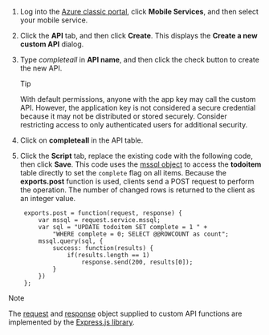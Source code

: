 

1. Log into the [Azure classic portal](https://manage.windowsazure.com/), click **Mobile Services**, and then select your mobile service.
2. Click the **API** tab, and then click **Create**. This displays the **Create a new custom API** dialog.
3. Type *completeall* in **API name**, and then click the check button to create the new API.
   
   > [!TIP]
   > With default permissions, anyone with the app key may call the custom API. However, the application key is not considered a secure credential because it may not be distributed or stored securely. Consider restricting access to only authenticated users for additional security.
   > 
   > 
4. Click on **completeall** in the API table.
5. Click the **Script** tab, replace the existing code with the following code, then click **Save**.     This code uses the [mssql object] to access the **todoitem** table directly to set the `complete` flag on all items. Because the **exports.post** function is used, clients send a POST request to perform the operation. The number of changed rows is returned to the client as an integer value.

        exports.post = function(request, response) {
            var mssql = request.service.mssql;
            var sql = "UPDATE todoitem SET complete = 1 " +
                "WHERE complete = 0; SELECT @@ROWCOUNT as count";
            mssql.query(sql, {
                success: function(results) {
                    if(results.length == 1)
                        response.send(200, results[0]);
                }
            })
        };


> [!NOTE]
> The [request](http://msdn.microsoft.com/library/windowsazure/jj554218.aspx) and [response](http://msdn.microsoft.com/library/windowsazure/dn303373.aspx) object supplied to custom API functions are implemented by the [Express.js library](http://go.microsoft.com/fwlink/p/?LinkId=309046). 
> 
> 

<!-- Anchors. -->

<!-- Images. -->

<!-- URLs. -->
[mssql object]: http://msdn.microsoft.com/library/windowsazure/jj554212.aspx
